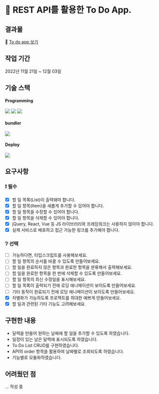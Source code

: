 # 📆 REST API를 활용한 To Do App.

## 결과물
📆 [To do app 보기](https://mudi-to-do-app.netlify.app/)

##  작업 기간
2022년 11월 21일 ~ 12월 03일

## 기술 스택
#### Programming
<img src="https://img.shields.io/badge/JAVASCRIPT-F7DF1E?style=flat&logo=JAVASCRIPT&logoColor=white"/>
<img src="https://img.shields.io/badge/HTML5-E34F26?style=flat&logo=HTML5&logoColor=white"/>
<img src="https://img.shields.io/badge/SASS-CC6699?style=flat&logo=SASS&logoColor=white"/>

#### bundler
<img src="https://img.shields.io/badge/vite-646CFF?style=flat&logo=vite&logoColor=white"/>

#### Deploy
<img src="https://img.shields.io/badge/netlify-00C7B7?style=flat&logo=netlify&logoColor=white"/>


## 요구사항

### ❗  필수
- [x] 할 일 목록(List)이 출력돼야 합니다.
- [x] 할 일 항목(Item)을 새롭게 추가할 수 있어야 합니다.
- [x] 할 일 항목을 수정할 수 있어야 합니다.
- [x] 할 일 항목을 삭제할 수 있어야 합니다.
- [x] jQuery, React, Vue 등 JS 라이브러리와 프레임워크는 사용하지 않아야 합니다.
- [x] 실제 서비스로 배포하고 접근 가능한 링크를 추가해야 합니다.

### ❔ 선택
- [ ] 가능하다면, 타입스크립트를 사용해보세요.
- [ ] 할 일 항목의 순서를 바꿀 수 있도록 만들어보세요.
- [ ] 할 일을 완료하지 않은 항목과 완료한 항목을 분류해서 출력해보세요.
- [ ] 할 일을 완료한 항목을 한 번에 삭제할 수 있도록 만들어보세요.
- [ ] 할 일 항목의 최신 수정일을 표시해보세요.
- [ ] 할 일 목록이 출력되기 전에 로딩 애니메이션이 보이도록 만들어보세요.
- [ ] 기타 동작이 완료되기 전에 로딩 애니메이션이 보이도록 만들어보세요.
- [x] 차별화가 가능하도록 프로젝트를 최대한 예쁘게 만들어보세요.
- [x] 할 일과 관련된 기타 기능도 고려해보세요.

## 구현한 내용
- 달력을 만들어 원하는 날짜에 할 일을 추가할 수 있도록 하였습니다.
- 일정이 있는 날은 달력에 표시되도록 하였습니다.
- To Do List CRUD를 구현하였습니다.
- API의 order 항목을 활용하여 날짜별로 조회되도록 하였습니다.
- 기능별로 모듈화하였습니다.

## 어려웠던 점
... 작성 중